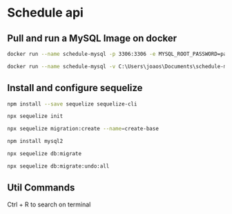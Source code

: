 # Schedule api

## Pull and run a MySQL Image on docker

```bash
docker run --name schedule-mysql -p 3306:3306 -e MYSQL_ROOT_PASSWORD=password -d mysql

docker run --name schedule-mysql -v C:\Users\joaos\Documents\schedule-mysql:/var/lib/mysql -p 3306:3306 -e MYSQL_ROOT_PASSWORD=123456 -d mysql
```

## Install and configure sequelize

```bash
npm install --save sequelize sequelize-cli
```

```bash
npx sequelize init
```

```bash
npx sequelize migration:create --name=create-base
```

```bash
npm install mysql2
```

```bash
npx sequelize db:migrate
```

```bash
npx sequelize db:migrate:undo:all
```

## Util Commands

Ctrl + R  to search on terminal
